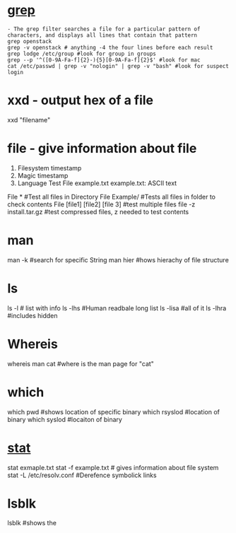 
# [grep](/Linux/bash/grep-info.md) 
```Shell
- The grep filter searches a file for a particular pattern of characters, and displays all lines that contain that pattern
grep openstack
grep -v openstack # anything -4 the four lines before each result
grep lodge /etc/group #look for group in groups
grep --p '^([0-9A-Fa-f]{2}-){5}[0-9A-Fa-f]{2}$' #look for mac
cat /etc/passwd | grep -v "nologin" | grep -v "bash" #look for suspect login
```
# xxd - output hex of a file
xxd "filename"

# file - give information about file
1. Filesystem timestamp
2. Magic timestamp
3. Language Test
File example.txt 
example.txt: ASCII text

File * #Test all files in Directory
File Example/ #Tests all files in folder to check contents
File [file1] [file2] [file 3] #test multiple files
file -z install.tar.gz #test compressed files, z needed to test contents

# man 
man -k #search for specific String
man hier #hows hierachy of file structure

# ls
ls -l # list with info
ls -lhs #Human readbale long list
ls -lisa #all of it
ls -lhra #includes hidden

# Whereis 
whereis man cat #where is the man page for "cat"

# which
which pwd #shows location of specific binary
which rsyslod #location of binary
which syslod #locaiton of binary

# [stat](bash/stat-info.md)
stat exmaple.txt
stat -f example.txt # gives information about file system
stat -L /etc/resolv.conf #Derefence symbolick links

# lsblk
lsblk #shows the 





```